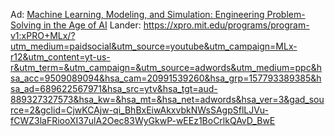 Ad: [Machine Learning, Modeling, and Simulation: Engineering Problem-Solving in the Age of AI](https://youtu.be/mxRurvC-mds)
Lander: https://xpro.mit.edu/programs/program-v1:xPRO+MLx/?utm_medium=paidsocial&utm_source=youtube&utm_campaign=MLx-r12&utm_content=yt-us-r&utm_term=&utm_campaign=&utm_source=adwords&utm_medium=ppc&hsa_acc=9509089094&hsa_cam=20991539260&hsa_grp=157793389385&hsa_ad=689622567971&hsa_src=ytv&hsa_tgt=aud-889327327573&hsa_kw=&hsa_mt=&hsa_net=adwords&hsa_ver=3&gad_source=2&gclid=CjwKCAjw-qi_BhBxEiwAkxvbkNWsSAgpSflLJVu-fCWZ3laFRiooXI37ulA2Oec83WyGkwP-wEEz1BoCrlkQAvD_BwE
